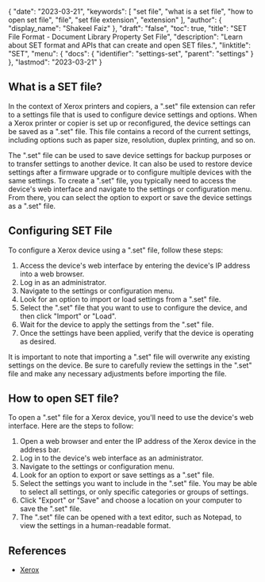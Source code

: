 {
  "date": "2023-03-21",
  "keywords": [
    "set file",
    "what is a set file",
    "how to open set file",
    "file",
    "set file extension",
    "extension"
  ],
  "author": {
    "display_name": "Shakeel Faiz"
  },
  "draft": "false",
  "toc": true,
  "title": "SET File Format - Document Library Property Set File",
  "description": "Learn about SET format and APIs that can create and open SET files.",
  "linktitle": "SET",
  "menu": {
    "docs": {
      "identifier": "settings-set",
      "parent": "settings"
    }
  },
  "lastmod": "2023-03-21"
}

## What is a SET file?

In the context of Xerox printers and copiers, a ".set" file extension can refer to a settings file that is used to configure device settings and options. When a Xerox printer or copier is set up or reconfigured, the device settings can be saved as a ".set" file. This file contains a record of the current settings, including options such as paper size, resolution, duplex printing, and so on.

The ".set" file can be used to save device settings for backup purposes or to transfer settings to another device. It can also be used to restore device settings after a firmware upgrade or to configure multiple devices with the same settings. To create a ".set" file, you typically need to access the device's web interface and navigate to the settings or configuration menu. From there, you can select the option to export or save the device settings as a ".set" file.

## Configuring SET File

To configure a Xerox device using a ".set" file, follow these steps:

1. Access the device's web interface by entering the device's IP address into a web browser.
2. Log in as an administrator.
3. Navigate to the settings or configuration menu.
4. Look for an option to import or load settings from a ".set" file.
5. Select the ".set" file that you want to use to configure the device, and then click "Import" or "Load".
6. Wait for the device to apply the settings from the ".set" file.
7. Once the settings have been applied, verify that the device is operating as desired.

It is important to note that importing a ".set" file will overwrite any existing settings on the device. Be sure to carefully review the settings in the ".set" file and make any necessary adjustments before importing the file.

## How to open SET file?

To open a ".set" file for a Xerox device, you'll need to use the device's web interface. Here are the steps to follow:

1. Open a web browser and enter the IP address of the Xerox device in the address bar.
2. Log in to the device's web interface as an administrator.
3. Navigate to the settings or configuration menu.
4. Look for an option to export or save settings as a ".set" file.
5. Select the settings you want to include in the ".set" file. You may be able to select all settings, or only specific categories or groups of settings.
6. Click "Export" or "Save" and choose a location on your computer to save the ".set" file.
7. The ".set" file can be opened with a text editor, such as Notepad, to view the settings in a human-readable format.

## References
* [Xerox](https://en.wikipedia.org/wiki/Xerox)
